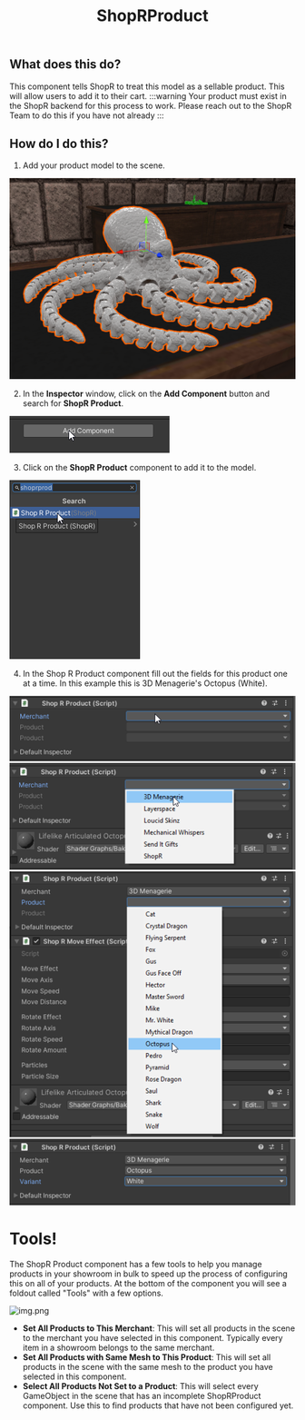 ﻿---
title: ShopRProduct
sidebar_position: 10
---

## What does this do?

This component tells ShopR to treat this model as a sellable product. This will allow users to add it to their cart.
:::warning
Your product must exist in the ShopR backend for this process to work. Please reach out to the ShopR Team to do this if you have not already
:::

## How do I do this?

1. Add your product model to the scene.

![SelectItem.png](img/SelectItem.png)

2. In the **Inspector** window, click on the **Add Component** button and search for **ShopR Product**.

![AddComponent.png](img/AddComponent.png)

3. Click on the **ShopR Product** component to add it to the model.

![ShopRProduct.png](img/ShopRProduct.png)

4. In the Shop R Product component fill out the fields for this product one at a time. In this example this is 3D Menagerie's Octopus (White).

![Component.png](img/Component.png)
![comp1.png](img/comp1.png)
![comp2.png](img/comp2.png)
![comp3.png](img/comp3.png)

# Tools!

The ShopR Product component has a few tools to help you manage products in your showroom in bulk to speed up the process of configuring this on all of your products.
At the bottom of the component you will see a foldout called "Tools" with a few options.

![img.png](../Guides/img/tools.png)

- **Set All Products to This Merchant**: This will set all products in the scene to the merchant you have selected in this component. Typically every item in a showroom belongs to the same merchant. 
- **Set All Products with Same Mesh to This Product**: This will set all products in the scene with the same mesh to the product you have selected in this component.
- **Select All Products Not Set to a Product**: This will select every GameObject in the scene that has an incomplete ShopRProduct component. Use this to find products that have not been configured yet.
 
